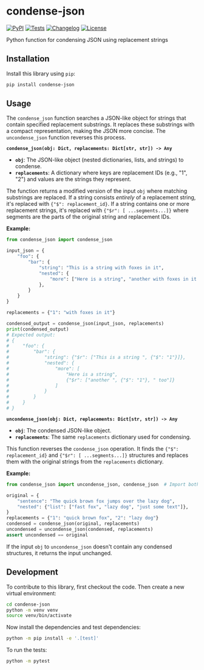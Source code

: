 # condense-json

[![PyPI](https://img.shields.io/pypi/v/condense-json.svg)](https://pypi.org/project/condense-json/)
[![Tests](https://github.com/simonw/condense-json/actions/workflows/test.yml/badge.svg)](https://github.com/simonw/condense-json/actions/workflows/test.yml)
[![Changelog](https://img.shields.io/github/v/release/simonw/condense-json?include_prereleases&label=changelog)](https://github.com/simonw/condense-json/releases)
[![License](https://img.shields.io/badge/license-Apache%202.0-blue.svg)](https://github.com/simonw/condense-json/blob/main/LICENSE)

Python function for condensing JSON using replacement strings

## Installation

Install this library using `pip`:
```bash
pip install condense-json
```
## Usage

The `condense_json` function searches a JSON-like object for strings that contain specified replacement substrings. It replaces these substrings with a compact representation, making the JSON more concise.  The `uncondense_json` function reverses this process.

**`condense_json(obj: Dict, replacements: Dict[str, str]) -> Any`**

*   **`obj`**: The JSON-like object (nested dictionaries, lists, and strings) to condense.
*   **`replacements`**: A dictionary where keys are replacement IDs (e.g., "1", "2") and values are the strings they represent.

The function returns a modified version of the input `obj` where matching substrings are replaced.  If a string consists *entirely* of a replacement string, it's replaced with `{"$": replacement_id}`. If a string contains one or more replacement strings, it's replaced with `{"$r": [ ...segments...]}` where segments are the parts of the original string and replacement IDs.

**Example:**

```python
from condense_json import condense_json

input_json = {
    "foo": {
        "bar": {
            "string": "This is a string with foxes in it",
            "nested": {
                "more": ["Here is a string", "another with foxes in it too"]
            },
        }
    }
}

replacements = {"1": "with foxes in it"}

condensed_output = condense_json(input_json, replacements)
print(condensed_output)
# Expected output:
# {
#     "foo": {
#         "bar": {
#             "string": {"$r": ["This is a string ", {"$": "1"}]},
#             "nested": {
#                 "more": [
#                     "Here is a string",
#                     {"$r": ["another ", {"$": "1"}, " too"]}
#                 ]
#             }
#         }
#     }
# }

```

**`uncondense_json(obj: Dict, replacements: Dict[str, str]) -> Any`**

*   **`obj`**: The condensed JSON-like object.
*   **`replacements`**: The same `replacements` dictionary used for condensing.

This function reverses the `condense_json` operation. It finds the  `{"$": replacement_id}` and `{"$r": [ ...segments...]}` structures and replaces them with the original strings from the `replacements` dictionary.

**Example:**

```python
from condense_json import uncondense_json, condense_json  # Import both

original = {
    "sentence": "The quick brown fox jumps over the lazy dog",
    "nested": {"list": ["fast fox", "lazy dog", "just some text"]},
}
replacements = {"1": "quick brown fox", "2": "lazy dog"}
condensed = condense_json(original, replacements)
uncondensed = uncondense_json(condensed, replacements)
assert uncondensed == original

```
If the input `obj` to `uncondense_json` doesn't contain any condensed structures, it returns the input unchanged.

## Development

To contribute to this library, first checkout the code. Then create a new virtual environment:
```bash
cd condense-json
python -m venv venv
source venv/bin/activate
```
Now install the dependencies and test dependencies:
```bash
python -m pip install -e '.[test]'
```
To run the tests:
```bash
python -m pytest
```
